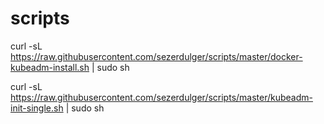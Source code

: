 # scripts

curl -sL https://raw.githubusercontent.com/sezerdulger/scripts/master/docker-kubeadm-install.sh | sudo sh

curl -sL https://raw.githubusercontent.com/sezerdulger/scripts/master/kubeadm-init-single.sh | sudo sh

